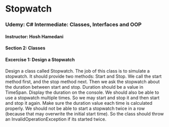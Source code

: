 # Stopwatch

### Udemy: C# Intermediate: Classes, Interfaces and OOP

#### Instructor: Hosh Hamedani

#### Section 2: Classes

#### Excercise 1: Design a Stopwatch

Design a class called Stopwatch. 
The job of this class is to simulate a stopwatch. 
It should provide two methods: Start and Stop. 
We call the start method first, and the stop method next. 
Then we ask the stopwatch about the duration between start and stop. 
Duration should be a value in TimeSpan. 
Display the duration on the console. 
We should also be able to use a stopwatch multiple times. 
So we may start and stop it and then start and stop it again. 
Make sure the duration value each time is calculated properly. 
We should not be able to start a stopwatch twice in a row (because that may overwrite the initial start time). 
So the class should throw an InvalidOperationException if its started twice.
